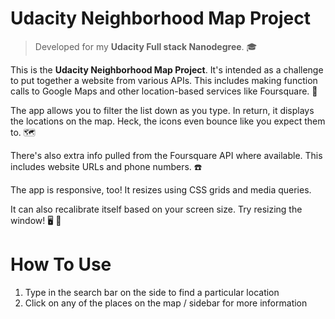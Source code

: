 # Udacity Neighborhood Map Project

> Developed for my **Udacity Full stack  Nanodegree**. 🎓



This is the **Udacity Neighborhood Map Project**. It's intended as a challenge to put together a website from various APIs. This includes making function calls to Google Maps and other location-based services like Foursquare. 🔰


The app allows you to filter the list down as you type. In return, it displays the locations on the map. Heck, the icons even bounce like you expect them to. 🗺

There's also extra info pulled from the Foursquare API where available. This includes website URLs and phone numbers. ☎️

The app is responsive, too! It resizes using CSS grids and media queries. 

It can also recalibrate itself based on your screen size. Try resizing the window! 🖥 📲




# How To Use
1. Type in the search bar on the side to find a particular location 
2. Click on any of the places on the map / sidebar for more information
